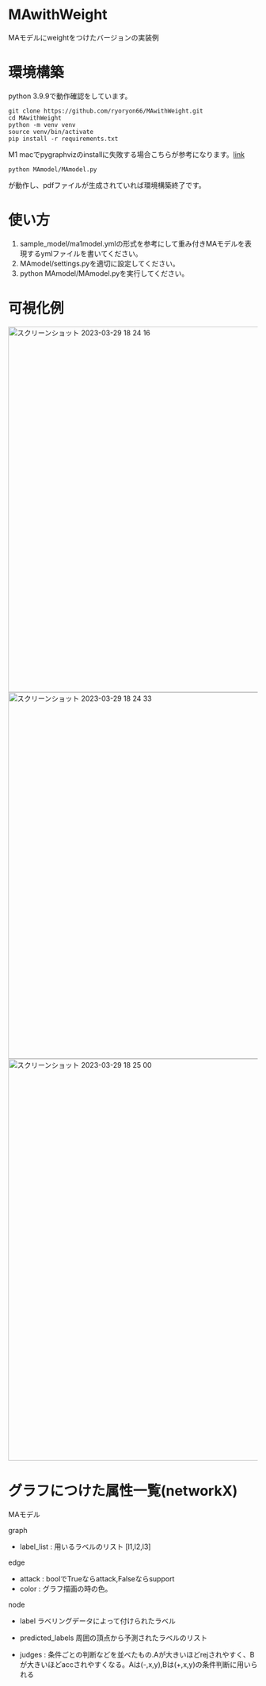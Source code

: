 # MAwithWeight
MAモデルにweightをつけたバージョンの実装例


# 環境構築

python 3.9.9で動作確認をしています。

```
git clone https://github.com/ryoryon66/MAwithWeight.git
cd MAwithWeight
python -m venv venv
source venv/bin/activate
pip install -r requirements.txt
```

M1 macでpygraphvizのinstallに失敗する場合こちらが参考になります。[link](https://github.com/pygraphviz/pygraphviz/issues/398)

```
python MAmodel/MAmodel.py
```

が動作し、pdfファイルが生成されていれば環境構築終了です。

# 使い方

1. sample_model/ma1model.ymlの形式を参考にして重み付きMAモデルを表現するymlファイルを書いてください。
2. MAmodel/settings.pyを適切に設定してください。
3. python MAmodel/MAmodel.pyを実行してください。

# 可視化例

<img width="738" alt="スクリーンショット 2023-03-29 18 24 16" src="https://user-images.githubusercontent.com/46624038/228489370-ff55d57c-94b7-4f99-be98-eb1faba8742a.png">
<img width="740" alt="スクリーンショット 2023-03-29 18 24 33" src="https://user-images.githubusercontent.com/46624038/228489550-e470e432-61dd-489b-8d7d-bff74ed5ae1e.png">
<img width="811" alt="スクリーンショット 2023-03-29 18 25 00" src="https://user-images.githubusercontent.com/46624038/228489645-23824f74-6798-4db4-a520-bce23e5bd6c9.png">




# グラフにつけた属性一覧(networkX)



MAモデル

graph

- label_list : 用いるラベルのリスト [l1,l2,l3]


edge

- attack : boolでTrueならattack,Falseならsupport
- color : グラフ描画の時の色。

node

- label ラベリングデータによって付けられたラベル

- predicted_labels 周囲の頂点から予測されたラベルのリスト

- judges : 条件ごとの判断などを並べたもの.Aが大きいほどrejされやすく、Bが大きいほどaccされやすくなる。Aは(-,x,y),Bは(+,x,y)の条件判断に用いられる
